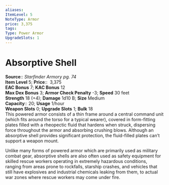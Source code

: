 ```yaml
---
aliases: 
ItemLevel: 5
NoteType: Armor
price: 3,375
tags: 
Type: Power Armor
UpgradeSlots: 1
---
```


# Absorptive Shell

**Source**:: _Starfinder Armory pg. 74_  
**Item Level** 5;
**Price**::  3,375  
**EAC Bonus** 7; **KAC Bonus** 12  
**Max Dex Bonus** 3; **Armor Check Penalty** -3; **Speed** 30 feet  
**Strength** 18 (+4); **Damage** 1d10 B; **Size** Medium  
**Capacity**:: 20; **Usage** 1/hour  
**Weapon Slots** 0; **Upgrade Slots** 1; **Bulk** 18  
This powered armor consists of a thin frame around a central command unit (which fits around the torso for a typical wearer), covered in form-fitting plates filled with a rheopectic fluid that hardens when struck, dispersing force throughout the armor and absorbing crushing blows. Although an absorptive shell provides significant protection, the fluid-filled plates can’t support a weapon mount.  
  
Unlike many forms of powered armor which are primarily used as military combat gear, absorptive shells are also often used as safety equipment for skilled rescue workers operating in extremely hazardous conditions, ranging from areas prone to rockfalls, starship crashes, and vehicles that still have explosives and industrial chemicals leaking from them, to actual war zones where rescue workers may come under fire.
